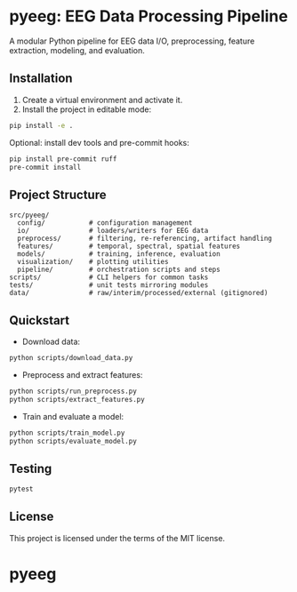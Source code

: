 # pyeeg: EEG Data Processing Pipeline

A modular Python pipeline for EEG data I/O, preprocessing, feature extraction, modeling, and evaluation.

## Installation

1. Create a virtual environment and activate it.
2. Install the project in editable mode:

```bash
pip install -e .
```

Optional: install dev tools and pre-commit hooks:

```bash
pip install pre-commit ruff
pre-commit install
```

## Project Structure

```
src/pyeeg/
  config/           # configuration management
  io/               # loaders/writers for EEG data
  preprocess/       # filtering, re-referencing, artifact handling
  features/         # temporal, spectral, spatial features
  models/           # training, inference, evaluation
  visualization/    # plotting utilities
  pipeline/         # orchestration scripts and steps
scripts/            # CLI helpers for common tasks
tests/              # unit tests mirroring modules
data/               # raw/interim/processed/external (gitignored)
```

## Quickstart

- Download data:
```bash
python scripts/download_data.py
```

- Preprocess and extract features:
```bash
python scripts/run_preprocess.py
python scripts/extract_features.py
```

- Train and evaluate a model:
```bash
python scripts/train_model.py
python scripts/evaluate_model.py
```

## Testing

```bash
pytest
```

## License

This project is licensed under the terms of the MIT license.

# pyeeg
